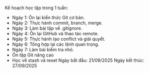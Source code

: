 Kế hoạch học tập trong 1 tuần:
- Ngày 1: Ôn lại kiến thức Git cơ bản.
- Ngày 2: Thực hành commit, branch, merge.
- Ngày 3: Làm bài tập về .gitignore.
- Ngày 4: Ôn lại GitHub và thao tác remote.
- Ngày 5: Thực hành tạo conflict và giải quyết.
- Ngày 6: Tổng hợp lại các lệnh quan trọng.
- Ngày 7: Làm bài kiểm tra nhỏ.
- Ôn tập Git nâng cao
- Học về stash vả reset
Ngày bắt đầu: 21/09/2025
Ngày kết thúc: 27/09/2025

